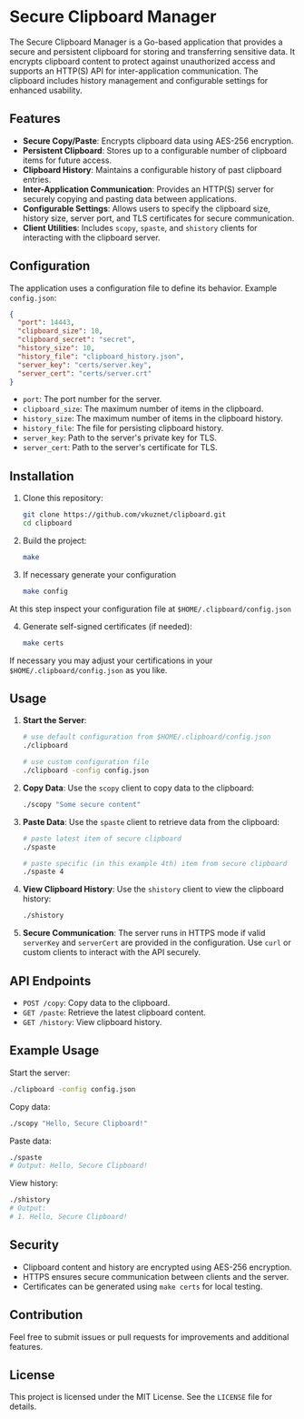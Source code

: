 # Secure Clipboard Manager

The Secure Clipboard Manager is a Go-based application that provides a secure and persistent clipboard for storing and transferring sensitive data. It encrypts clipboard content to protect against unauthorized access and supports an HTTP(S) API for inter-application communication. The clipboard includes history management and configurable settings for enhanced usability.

## Features

- **Secure Copy/Paste**: Encrypts clipboard data using AES-256 encryption.
- **Persistent Clipboard**: Stores up to a configurable number of clipboard items for future access.
- **Clipboard History**: Maintains a configurable history of past clipboard entries.
- **Inter-Application Communication**: Provides an HTTP(S) server for securely copying and pasting data between applications.
- **Configurable Settings**: Allows users to specify the clipboard size, history size, server port, and TLS certificates for secure communication.
- **Client Utilities**: Includes `scopy`, `spaste`, and `shistory` clients for interacting with the clipboard server.

## Configuration

The application uses a configuration file to define its behavior. Example `config.json`:

```json
{
  "port": 14443,
  "clipboard_size": 10,
  "clipboard_secret": "secret",
  "history_size": 10,
  "history_file": "clipboard_history.json",
  "server_key": "certs/server.key",
  "server_cert": "certs/server.crt"
}
```

- `port`: The port number for the server.
- `clipboard_size`: The maximum number of items in the clipboard.
- `history_size`: The maximum number of items in the clipboard history.
- `history_file`: The file for persisting clipboard history.
- `server_key`: Path to the server's private key for TLS.
- `server_cert`: Path to the server's certificate for TLS.

## Installation

1. Clone this repository:
   ```bash
   git clone https://github.com/vkuznet/clipboard.git
   cd clipboard
   ```

2. Build the project:
   ```bash
   make
   ```

3. If necessary generate your configuration
   ```bash
   make config
   ```
At this step inspect your configuration file at `$HOME/.clipboard/config.json`

4. Generate self-signed certificates (if needed):
   ```bash
   make certs
   ```
If necessary you may adjust your certifications in your `$HOME/.clipboard/config.json` as you like.

## Usage

1. **Start the Server**:
   ```bash
   # use default configuration from $HOME/.clipboard/config.json
   ./clipboard

   # use custom configuration file
   ./clipboard -config config.json
   ```

2. **Copy Data**:
   Use the `scopy` client to copy data to the clipboard:
   ```bash
   ./scopy "Some secure content"
   ```

3. **Paste Data**:
   Use the `spaste` client to retrieve data from the clipboard:
   ```bash
   # paste latest item of secure clipboard
   ./spaste

   # paste specific (in this example 4th) item from secure clipboard
   ./spaste 4
   ```

4. **View Clipboard History**:
   Use the `shistory` client to view the clipboard history:
   ```bash
   ./shistory
   ```

5. **Secure Communication**:
   The server runs in HTTPS mode if valid `serverKey` and `serverCert` are provided in the configuration. Use `curl` or custom clients to interact with the API securely.

## API Endpoints

- `POST /copy`: Copy data to the clipboard.
- `GET /paste`: Retrieve the latest clipboard content.
- `GET /history`: View clipboard history.

## Example Usage

Start the server:
```bash
./clipboard -config config.json
```

Copy data:
```bash
./scopy "Hello, Secure Clipboard!"
```

Paste data:
```bash
./spaste
# Output: Hello, Secure Clipboard!
```

View history:
```bash
./shistory
# Output:
# 1. Hello, Secure Clipboard!
```

## Security

- Clipboard content and history are encrypted using AES-256 encryption.
- HTTPS ensures secure communication between clients and the server.
- Certificates can be generated using `make certs` for local testing.

## Contribution

Feel free to submit issues or pull requests for improvements and additional features.

## License

This project is licensed under the MIT License. See the `LICENSE` file for details.
